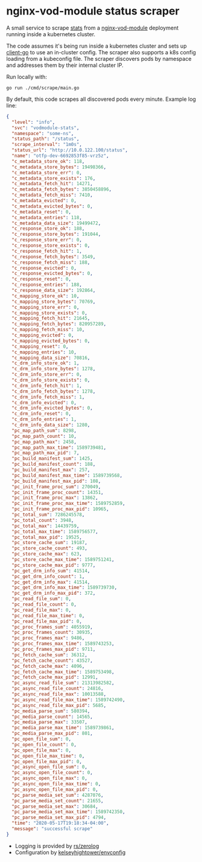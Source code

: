 # nginx-vod-module status scraper

A small service to scrape [stats](https://github.com/kaltura/nginx-vod-module#vod_status)
from a [nginx-vod-module](https://github.com/kaltura/nginx-vod-module) deployment running inside 
a kubernetes cluster.

The code assumes it's being run inside a kubernetes cluster and sets up [client-go](https://github.com/kubernetes/client-go) 
to use an in-cluster config. The scraper also supports a k8s config loading from a kubeconfig file. The scraper discovers
pods by namespace and addresses them by their internal cluster IP.

Run locally with:
```
go run ./cmd/scrape/main.go
```

By default, this code scrapes all discovered pods every minute. Example log line:

```json
{
  "level": "info",
  "svc": "vodmodule-stats",
  "namespace": "some-ns",
  "status_path": "/status",
  "scrape_interval": "1m0s",
  "status_url": "http://10.0.122.100/status",
  "name": "otfp-dev-6692853f85-vrz5z",
  "c_metadata_store_ok": 118,
  "c_metadata_store_bytes": 19498366,
  "c_metadata_store_err": 0,
  "c_metadata_store_exists": 176,
  "c_metadata_fetch_hit": 14271,
  "c_metadata_fetch_bytes": 3850458896,
  "c_metadata_fetch_miss": 7410,
  "c_metadata_evicted": 0,
  "c_metadata_evicted_bytes": 0,
  "c_metadata_reset": 0,
  "c_metadata_entries": 118,
  "c_metadata_data_size": 19499472,
  "c_response_store_ok": 188,
  "c_response_store_bytes": 191044,
  "c_response_store_err": 0,
  "c_response_store_exists": 0,
  "c_response_fetch_hit": 1,
  "c_response_fetch_bytes": 3549,
  "c_response_fetch_miss": 188,
  "c_response_evicted": 0,
  "c_response_evicted_bytes": 0,
  "c_response_reset": 0,
  "c_response_entries": 188,
  "c_response_data_size": 192864,
  "c_mapping_store_ok": 10,
  "c_mapping_store_bytes": 70769,
  "c_mapping_store_err": 0,
  "c_mapping_store_exists": 0,
  "c_mapping_fetch_hit": 21645,
  "c_mapping_fetch_bytes": 820957289,
  "c_mapping_fetch_miss": 10,
  "c_mapping_evicted": 0,
  "c_mapping_evicted_bytes": 0,
  "c_mapping_reset": 0,
  "c_mapping_entries": 10,
  "c_mapping_data_size": 70816,
  "c_drm_info_store_ok": 1,
  "c_drm_info_store_bytes": 1278,
  "c_drm_info_store_err": 0,
  "c_drm_info_store_exists": 0,
  "c_drm_info_fetch_hit": 1,
  "c_drm_info_fetch_bytes": 1278,
  "c_drm_info_fetch_miss": 1,
  "c_drm_info_evicted": 0,
  "c_drm_info_evicted_bytes": 0,
  "c_drm_info_reset": 0,
  "c_drm_info_entries": 1,
  "c_drm_info_data_size": 1280,
  "pc_map_path_sum": 8298,
  "pc_map_path_count": 10,
  "pc_map_path_max": 2458,
  "pc_map_path_max_time": 1589739481,
  "pc_map_path_max_pid": 7,
  "pc_build_manifest_sum": 1425,
  "pc_build_manifest_count": 188,
  "pc_build_manifest_max": 257,
  "pc_build_manifest_max_time": 1589739568,
  "pc_build_manifest_max_pid": 108,
  "pc_init_frame_proc_sum": 270049,
  "pc_init_frame_proc_count": 14351,
  "pc_init_frame_proc_max": 13862,
  "pc_init_frame_proc_max_time": 1589752859,
  "pc_init_frame_proc_max_pid": 10965,
  "pc_total_sum": 7286245578,
  "pc_total_count": 3948,
  "pc_total_max": 14439759,
  "pc_total_max_time": 1589756577,
  "pc_total_max_pid": 19525,
  "pc_store_cache_sum": 19187,
  "pc_store_cache_count": 493,
  "pc_store_cache_max": 623,
  "pc_store_cache_max_time": 1589751241,
  "pc_store_cache_max_pid": 9777,
  "pc_get_drm_info_sum": 41514,
  "pc_get_drm_info_count": 1,
  "pc_get_drm_info_max": 41514,
  "pc_get_drm_info_max_time": 1589739730,
  "pc_get_drm_info_max_pid": 372,
  "pc_read_file_sum": 0,
  "pc_read_file_count": 0,
  "pc_read_file_max": 0,
  "pc_read_file_max_time": 0,
  "pc_read_file_max_pid": 0,
  "pc_proc_frames_sum": 4055919,
  "pc_proc_frames_count": 30935,
  "pc_proc_frames_max": 9486,
  "pc_proc_frames_max_time": 1589743253,
  "pc_proc_frames_max_pid": 9711,
  "pc_fetch_cache_sum": 36312,
  "pc_fetch_cache_count": 43527,
  "pc_fetch_cache_max": 4096,
  "pc_fetch_cache_max_time": 1589753498,
  "pc_fetch_cache_max_pid": 12991,
  "pc_async_read_file_sum": 21313982582,
  "pc_async_read_file_count": 24816,
  "pc_async_read_file_max": 10013588,
  "pc_async_read_file_max_time": 1589742490,
  "pc_async_read_file_max_pid": 5685,
  "pc_media_parse_sum": 580394,
  "pc_media_parse_count": 14565,
  "pc_media_parse_max": 33507,
  "pc_media_parse_max_time": 1589739861,
  "pc_media_parse_max_pid": 801,
  "pc_open_file_sum": 0,
  "pc_open_file_count": 0,
  "pc_open_file_max": 0,
  "pc_open_file_max_time": 0,
  "pc_open_file_max_pid": 0,
  "pc_async_open_file_sum": 0,
  "pc_async_open_file_count": 0,
  "pc_async_open_file_max": 0,
  "pc_async_open_file_max_time": 0,
  "pc_async_open_file_max_pid": 0,
  "pc_parse_media_set_sum": 4287076,
  "pc_parse_media_set_count": 21655,
  "pc_parse_media_set_max": 30684,
  "pc_parse_media_set_max_time": 1589742350,
  "pc_parse_media_set_max_pid": 4794,
  "time": "2020-05-17T19:18:34-04:00",
  "message": "successful scrape"
}
```

- Logging is provided by [rs/zerolog](https://github.com/rs/zerolog)
- Configuration by [kelseyhightower/envconfig](https://github.com/kelseyhightower/envconfig)

